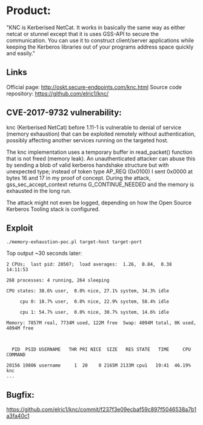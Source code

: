 # Product:
"KNC is Kerberised NetCat. It works in basically the same way as either netcat or stunnel except that it is uses GSS-API to secure the communication. You can use it to construct client/server applications while keeping the Kerberos libraries out of your programs address space quickly and easily."

## Links
Official page:
http://oskt.secure-endpoints.com/knc.html
Source code repository:
https://github.com/elric1/knc/

## CVE-2017-9732 vulnerability:
knc (Kerberised NetCat) before 1.11-1 is vulnerable to denial of service (memory exhaustion) that can be exploited remotely without authentication, possibly affecting another services running on the targeted host.

The knc implementation uses a temporary buffer in read_packet() function that is not freed (memory leak). An unauthenticated attacker can abuse this by sending a blob of valid kerberos handshake structure but with unexpected type; instead of token type AP_REQ (0x0100) I sent 0x0000 at bytes 16 and 17 in my proof of concept. During the attack, gss_sec_accept_context returns G_CONTINUE_NEEDED and the memory is exhausted in the long run.

The attack might not even be logged, depending on how the Open Source Kerberos Tooling stack is configured.

## Exploit

```
./memory-exhaustion-poc.pl target-host target-port
```

Top output ~30 seconds later:

```
2 CPUs;  last pid: 20507;  load averages:  1.26,  0.84,  0.38                                                                                                   14:11:53

268 processes: 4 running, 264 sleeping

CPU states: 38.6% user,  0.0% nice, 27.1% system, 34.3% idle

     cpu 0: 18.7% user,  0.0% nice, 22.9% system, 58.4% idle

     cpu 1: 54.7% user,  0.0% nice, 30.7% system, 14.6% idle

Memory: 7857M real, 7734M used, 122M free  Swap: 4094M total, 0K used, 4094M free

 

  PID  PSID USERNAME   THR PRI NICE  SIZE   RES STATE   TIME     CPU COMMAND

20156 19806 username     1  20    0 2165M 2133M cpu1   19:41  46.19% knc
...
```



## Bugfix:
https://github.com/elric1/knc/commit/f237f3e09ecbaf59c897f5046538a7b1a3fa40c1
